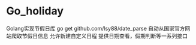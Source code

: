 # Go_holiday
Golang实现节假日库
go get github.com/lsy88/date_parse
自动从国家官方网站爬取节假日信息
允许新建自定义日程
提供日期查看，假期判断等一系列接口
